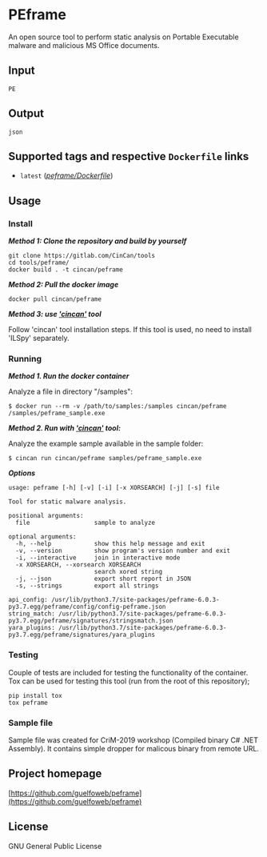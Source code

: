 # PEframe

An open source tool to perform static analysis on Portable Executable malware and malicious MS Office documents. 

## Input

```
PE
```

## Output

```
json
```

## Supported tags and respective `Dockerfile` links

* `latest` ([*peframe/Dockerfile*](https://gitlab.com/CinCan/tools/tree/master/peframe))


## Usage

### Install

***Method 1: Clone the repository and build by yourself***

```
git clone https://gitlab.com/CinCan/tools
cd tools/peframe/
docker build . -t cincan/peframe
```

***Method 2: Pull the docker image*** 

```
docker pull cincan/peframe
```

***Method 3: use ['cincan'](https://gitlab.com/CinCan/cincan-command) tool***

Follow 'cincan' tool installation steps. If this tool is used, no need to install 'ILSpy' separately.

### Running

***Method 1. Run the docker container***

Analyze a file in directory "/samples":

`$ docker run --rm -v /path/to/samples:/samples cincan/peframe /samples/peframe_sample.exe`  

***Method 2. Run with ['cincan'](https://gitlab.com/CinCan/cincan-command) tool:***

Analyze the example sample available in the sample folder:

`$ cincan run cincan/peframe samples/peframe_sample.exe`

***Options***
```  
usage: peframe [-h] [-v] [-i] [-x XORSEARCH] [-j] [-s] file

Tool for static malware analysis.

positional arguments:
  file                  sample to analyze

optional arguments:
  -h, --help            show this help message and exit
  -v, --version         show program's version number and exit
  -i, --interactive     join in interactive mode
  -x XORSEARCH, --xorsearch XORSEARCH
                        search xored string
  -j, --json            export short report in JSON
  -s, --strings         export all strings

api_config: /usr/lib/python3.7/site-packages/peframe-6.0.3-py3.7.egg/peframe/config/config-peframe.json
string_match: /usr/lib/python3.7/site-packages/peframe-6.0.3-py3.7.egg/peframe/signatures/stringsmatch.json
yara_plugins: /usr/lib/python3.7/site-packages/peframe-6.0.3-py3.7.egg/peframe/signatures/yara_plugins
```

### Testing

Couple of tests are included for testing the functionality of the container. Tox can be used for testing this tool (run from the root of this repository);
```
pip install tox
tox peframe
```

### Sample file

Sample file was created for CriM-2019 workshop (Compiled binary C# .NET Assembly). It contains simple dropper for malicous binary from remote URL.

## Project homepage

[https://github.com/guelfoweb/peframe](https://github.com/guelfoweb/peframe)

## License

GNU General Public License